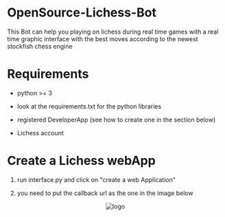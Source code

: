 # OpenSource-Lichess-Bot

This Bot can help you playing on lichess during real time games with a real time graphic interface with the best moves
according to the newest stockfish chess engine

# Requirements

- python >= 3

- look at the requirements.txt for the python libraries

- registered DeveloperApp (see how to create one in the section below)

- Lichess account

# Create a Lichess webApp

1) run interface.py and click on "create a web Application"

2) you need to put the callback url as the one in the image below

 <p align="center">
  <img src="https://i.ibb.co/tKrTCfw/Annotazione-2019-09-10-113314.png" alt="logo">
</p>
